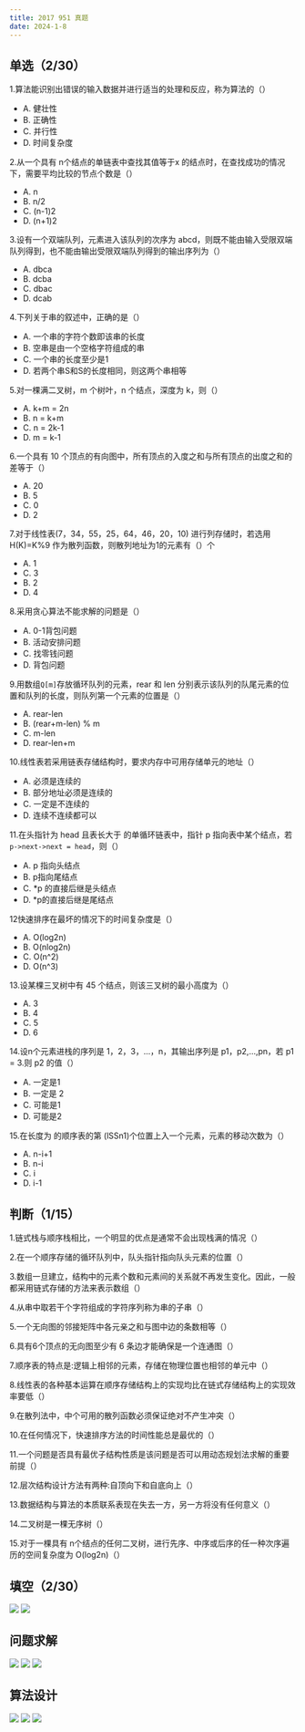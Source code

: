 ```yaml
---
title: 2017 951 真题
date: 2024-1-8
---
```


## 单选（2/30）

1.算法能识别出错误的输入数据并进行适当的处理和反应，称为算法的（）

- A. 健壮性
- B. 正确性
- C. 并行性
- D. 时间复杂度

2.从一个具有 n个结点的单链表中查找其值等于x 的结点时，在查找成功的情况下，需要平均比较的节点个数是（）

- A. n
- B. n/2
- C. (n-1)2
- D. (n+1)2

3.设有一个双端队列，元素进入该队列的次序为 abcd，则既不能由输入受限双端队列得到，也不能由输出受限双端队列得到的输出序列为（）

- A. dbca
- B. dcba
- C. dbac
- D. dcab

4.下列关于串的叙述中，正确的是（）

- A. 一个串的字符个数即该串的长度
- B. 空串是由一个空格字符组成的串
- C. 一个串的长度至少是1
- D. 若两个串S和S的长度相同，则这两个串相等

5.对一棵满二叉树，m 个树叶，n 个结点，深度为 k，则（）

- A. k+m = 2n
- B. n = k+m
- C. n = 2k-1
- D. m = k-1

6.一个具有 10 个顶点的有向图中，所有顶点的入度之和与所有顶点的出度之和的差等于（）

- A. 20
- B. 5
- C. 0
- D. 2

7.对于线性表(7，34，55，25，64，46，20，10) 进行列存储时，若选用 H(K)=K%9 作为散列函数，则散列地址为1的元素有（）个

- A. 1
- C. 3
- B. 2 
- D. 4

8.采用贪心算法不能求解的问题是（）

- A. 0-1背包问题
- B. 活动安排问题
- C. 找零钱问题
- D. 背包问题

9.用数组`Q[m]`存放循环队列的元素，rear 和 len 分别表示该队列的队尾元素的位置和队列的长度，则队列第一个元素的位置是（）

- A. rear-len
- B. (rear+m-len) % m
- C. m-len
- D. rear-len+m

10.线性表若采用链表存储结构时，要求内存中可用存储单元的地址（）

- A. 必须是连续的
- B. 部分地址必须是连续的
- C. 一定是不连续的
- D. 连续不连续都可以

11.在头指针为 head 且表长大于 的单循环链表中，指针 p 指向表中某个结点，若`p->next->next = head`，则（）

- A. p 指向头结点
- B. p指向尾结点
- C. *p 的直接后继是头结点
- D. *p的直接后继是尾结点

12快速排序在最坏的情况下的时间复杂度是（）

- A. O(log2n)
- B. O(nlog2n)
- C. O(n^2)
- D. O(n^3)

13.设某棵三叉树中有 45 个结点，则该三叉树的最小高度为（）

- A. 3
- B. 4
- C. 5
- D. 6

14.设n个元素进栈的序列是 1，2，3，...，n，其输出序列是 p1，p2,...,pn，若 p1 = 3.则 p2 的值（）

- A. 一定是1
- B. 一定是 2
- C. 可能是1
- D. 可能是2

15.在长度为 的顺序表的第 (lSSn1)个位置上入一个元素，元素的移动次数为（）

- A. n-i+1
- B. n-i
- C. i
- D. i-1

## 判断（1/15）

1.链式栈与顺序栈相比，一个明显的优点是通常不会出现栈满的情况（）

2.在一个顺序存储的循环队列中，队头指针指向队头元素的位置（）

3.数组一旦建立，结构中的元素个数和元素间的关系就不再发生变化。因此，一般都采用链式存储的方法来表示数组（）

4.从串中取若干个字符组成的字符序列称为串的子串（）

5.一个无向图的邻接矩阵中各元亲之和与图中边的条数相等（）

6.具有6个顶点的无向图至少有 6 条边才能确保是一个连通图（）

7.顺序表的特点是:逻辑上相邻的元素，存储在物理位置也相邻的单元中（）

8.线性表的各种基本运算在顺序存储结构上的实现均比在链式存储结构上的实现效率要低（）

9.在散列法中，中个可用的散列函数必须保证绝对不产生冲突（）

10.在任何情况下，快速排序方法的时间性能总是最优的（）

11.一个问题是否具有最优子结构性质是该问题是否可以用动态规划法求解的重要前提（）

12.层次结构设计方法有两种:自顶向下和自底向上（）

13.数据结构与算法的本质联系表现在失去一方，另一方将没有任何意义（）

14.二叉树是一棵无序树（）

15.对于一棵具有 n个结点的任何二叉树，进行先序、中序或后序的任一种次序遍历的空间复杂度为 O(log2n)（）

## 填空（2/30）

<img src="./assets/image-20240108200307539.png">

<img src="./assets/image-20240108200220143.png">

## 问题求解

<img src="./assets/image-20240108200351157.png">

<img src="./assets/image-20240108200406644.png">

<img src="./assets/image-20240108200424933.png">

## 算法设计

<img src="./assets/image-20240108200444965.png">

<img src="./assets/image-20240108200503697.png">

<img src="./assets/image-20240108200516698.png">
